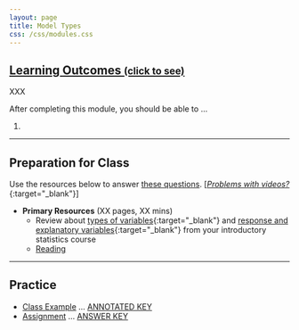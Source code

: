 ```yaml
---
layout: page
title: Model Types
css: /css/modules.css
---
```


<div class="panel-group-ILOs">
  <div class="panel panel-default">
    <div class="panel-heading">
      <h2 class="panel-title">
        <a data-toggle="collapse" href="#ILOs">Learning Outcomes <small>(click to see)</small></a>
      </h2>
    </div>
    <div id="ILOs" class="panel-collapse collapse">
      <div class="panel-body">
XXX
<p>After completing this module, you should be able to ...</p>

<ol>
  <li></li>
</ol>
      </div>
    </div>
  </div>
</div>

----

## Preparation for Class
Use the resources below to answer [these questions](prep/ModelTypes). [[*Problems with videos?*](../resources/FAQs/videos){:target="_blank"}]

* **Primary Resources** (XX pages, XX mins)
  * Review about [types of variables](http://derekogle.com/NCMTH107/modules/FoundationalDefns.html){:target="_blank"} and [response and explanatory variables](http://derekogle.com/NCMTH107/modules/DataProduction.html){:target="_blank"} from your introductory statistics course
  * [Reading](readings/ModelTypes)

----

## Practice

* [Class Example](cex/ModelTypes_CEX1) ... [ANNOTATED KEY](cex/KEY_ModelTypes_CEX1) 
* [Assignment](ce/ModelTypes_CE1) ... [ANSWER KEY](cex/KEY_ModelTypes_CE)
